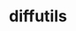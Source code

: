 ---
title: "diffutils"
layout: cache
category: package
meta: {"versions": ["3.7"], "compilers": ["apple-clang@12.0.0", "gcc@10.3.0", "gcc@4.8.5", "gcc@6.4.0", "gcc@7.3.0", "gcc@7.3.1", "gcc@7.4.0", "gcc@7.5.0", "gcc@8.1.0", "gcc@8.3.1", "gcc@8.4.1", "gcc@9.3.0", "intel@19.1.3.304", "xl@16.1"]}
spec_files: 
 - spec-0.json
 - spec-1.json
 - spec-2.json
 - spec-3.json
 - spec-4.json
 - spec-5.json
 - spec-6.json
 - spec-7.json
 - spec-8.json
 - spec-9.json
 - spec-10.json
 - spec-11.json
 - spec-12.json
 - spec-13.json
 - spec-14.json
 - spec-15.json
 - spec-16.json
 - spec-17.json
 - spec-18.json
 - spec-19.json
 - spec-20.json
 - spec-21.json
 - spec-22.json
 - spec-23.json
 - spec-24.json
 - spec-25.json
 - spec-26.json
 - spec-27.json
 - spec-28.json
 - spec-29.json
 - spec-30.json
 - spec-31.json
 - spec-32.json
 - spec-33.json
 - spec-34.json
 - spec-35.json
 - spec-36.json
 - spec-37.json
 - spec-38.json
 - spec-39.json
 - spec-40.json
 - spec-41.json
 - spec-42.json
 - spec-43.json
spec_names:
 - 'diffutils@3.7%xl@16.1 fflags="-qzerosize"  arch=linux-rhel7-power9le ^libiconv@1.16%xl@16.1 fflags="-qzerosize"  arch=linux-rhel7-power9le'
 - 'diffutils@3.7%gcc@9.3.0 arch=cray-cnl7-haswell ^libiconv@1.16%gcc@9.3.0 arch=cray-cnl7-haswell'
 - 'diffutils@3.7%gcc@7.3.0 arch=linux-rhel7-ppc64le ^libiconv@1.16%gcc@7.3.0 arch=linux-rhel7-ppc64le'
 - 'diffutils@3.7%gcc@9.3.0 arch=linux-ubuntu20.04-ppc64le ^libiconv@1.16%gcc@9.3.0 arch=linux-ubuntu20.04-ppc64le'
 - 'diffutils@3.7%gcc@7.4.0 arch=linux-ubuntu18.04-x86_64 ^libiconv@1.16%gcc@7.4.0 arch=linux-ubuntu18.04-x86_64'
 - 'diffutils@3.7%gcc@8.3.1 arch=linux-rhel8-ppc64le ^libiconv@1.16%gcc@8.3.1 arch=linux-rhel8-ppc64le'
 - 'diffutils@3.7%intel@19.1.3.304 arch=cray-cnl7-haswell ^libiconv@1.16%intel@19.1.3.304 arch=cray-cnl7-haswell'
 - 'diffutils@3.7%gcc@8.1.0 arch=linux-centos7-x86_64 ^libiconv@1.16%gcc@8.1.0 arch=linux-centos7-x86_64'
 - 'diffutils@3.7%gcc@8.1.0 arch=linux-rhel7-x86_64 ^libiconv@1.16%gcc@8.1.0 arch=linux-rhel7-x86_64'
 - 'diffutils@3.7%gcc@8.1.0 arch=linux-rhel7-ppc64le ^libiconv@1.16%gcc@8.1.0 arch=linux-rhel7-ppc64le'
 - 'diffutils@3.7%gcc@8.3.1 arch=linux-rhel8-x86_64 ^libiconv@1.16%gcc@8.3.1 arch=linux-rhel8-x86_64'
 - 'diffutils@3.7%gcc@7.5.0 arch=linux-ubuntu18.04-ppc64le ^libiconv@1.16%gcc@7.5.0 arch=linux-ubuntu18.04-ppc64le'
 - 'diffutils@3.7%gcc@8.3.1 arch=linux-centos8-x86_64 ^libiconv@1.16%gcc@8.3.1 arch=linux-centos8-x86_64'
 - 'diffutils@3.7%gcc@8.1.0 arch=linux-rhel7-x86_64 ^libiconv@1.16%gcc@8.1.0 arch=linux-rhel7-x86_64'
 - 'diffutils@3.7%gcc@7.3.0 arch=linux-ubuntu18.04-x86_64 ^libiconv@1.16%gcc@7.3.0 arch=linux-ubuntu18.04-x86_64'
 - 'diffutils@3.7%gcc@8.1.0 arch=linux-centos7-ppc64le ^libiconv@1.16%gcc@8.1.0 arch=linux-centos7-ppc64le'
 - 'diffutils@3.7%gcc@9.3.0 arch=linux-rhel7-ppc64le ^libiconv@1.16%gcc@9.3.0 arch=linux-rhel7-ppc64le'
 - 'diffutils@3.7%gcc@8.3.1 arch=linux-centos8-ppc64le ^libiconv@1.16%gcc@8.3.1 arch=linux-centos8-ppc64le'
 - 'diffutils@3.7%gcc@7.3.0 arch=linux-ubuntu18.04-ppc64le ^libiconv@1.16%gcc@7.3.0 arch=linux-ubuntu18.04-ppc64le'
 - 'diffutils@3.7%gcc@7.5.0 arch=linux-ubuntu18.04-x86_64 ^libiconv@1.16%gcc@7.5.0 arch=linux-ubuntu18.04-x86_64'
 - 'diffutils@3.7%gcc@6.4.0 arch=linux-rhel7-power9le ^libiconv@1.16%gcc@6.4.0 arch=linux-rhel7-power9le'
 - 'diffutils@3.7%gcc@7.4.0 arch=linux-rhel7-power9le ^libiconv@1.16%gcc@7.4.0 arch=linux-rhel7-power9le'
 - 'diffutils@3.7%gcc@9.3.0 arch=linux-ubuntu20.04-x86_64 ^libiconv@1.16%gcc@9.3.0 arch=linux-ubuntu20.04-x86_64'
 - 'diffutils@3.7%gcc@7.5.0 arch=linux-ubuntu18.04-ppc64le ^libiconv@1.16%gcc@7.5.0 arch=linux-ubuntu18.04-ppc64le'
 - 'diffutils@3.7%gcc@7.3.1 arch=linux-amzn2-x86_64 ^libiconv@1.16%gcc@7.3.1 arch=linux-amzn2-x86_64'
 - 'diffutils@3.7%apple-clang@12.0.0 arch=darwin-catalina-x86_64 ^libiconv@1.16%apple-clang@12.0.0 arch=darwin-catalina-x86_64'
 - 'diffutils@3.7%gcc@9.3.0 arch=linux-rhel7-x86_64 ^libiconv@1.16%gcc@9.3.0 arch=linux-rhel7-x86_64'
 - 'diffutils@3.7%gcc@7.5.0 arch=linux-ubuntu18.04-power8le ^libiconv@1.16%gcc@7.5.0 arch=linux-ubuntu18.04-power8le'
 - 'diffutils@3.7%gcc@4.8.5 arch=linux-rhel7-ppc64le ^libiconv@1.16%gcc@4.8.5 arch=linux-rhel7-ppc64le'
 - 'diffutils@3.7%gcc@4.8.5 arch=linux-rhel7-x86_64 ^libiconv@1.16%gcc@4.8.5 arch=linux-rhel7-x86_64'
 - 'diffutils@3.7%gcc@7.3.0 arch=linux-centos8-x86_64 ^libiconv@1.16%gcc@7.3.0 arch=linux-centos8-x86_64'
 - 'diffutils@3.7%gcc@8.1.0 arch=linux-rhel7-power8le ^libiconv@1.16%gcc@8.1.0 arch=linux-rhel7-power8le'
 - 'diffutils@3.7%gcc@7.3.0 arch=linux-rhel8-x86_64 ^libiconv@1.16%gcc@7.3.0 arch=linux-rhel8-x86_64'
 - 'diffutils@3.7%gcc@8.4.1 arch=linux-rhel8-ppc64le ^libiconv@1.16%gcc@8.4.1 arch=linux-rhel8-ppc64le'
 - 'diffutils@3.7%gcc@10.3.0 arch=linux-ubuntu21.04-ppc64le ^libiconv@1.16%gcc@10.3.0 arch=linux-ubuntu21.04-ppc64le'
 - 'diffutils@3.7%gcc@8.4.1 arch=linux-rhel8-x86_64 ^libiconv@1.16%gcc@8.4.1 arch=linux-rhel8-x86_64'
 - 'diffutils@3.7%gcc@10.3.0 arch=linux-ubuntu21.04-x86_64 ^libiconv@1.16%gcc@10.3.0 arch=linux-ubuntu21.04-x86_64'
 - 'diffutils@3.7%gcc@7.3.0 arch=linux-rhel7-x86_64 ^libiconv@1.16%gcc@7.3.0 arch=linux-rhel7-x86_64'
 - 'diffutils@3.7%gcc@8.3.1 arch=linux-rhel8-aarch64 ^libiconv@1.16%gcc@8.3.1 arch=linux-rhel8-aarch64'
 - 'diffutils@3.7%gcc@7.5.0 arch=linux-ubuntu18.04-x86_64 ^libiconv@1.16%gcc@7.5.0 arch=linux-ubuntu18.04-x86_64'
 - 'diffutils@3.7%gcc@8.1.0 arch=linux-rhel7-ppc64le ^libiconv@1.16%gcc@8.1.0 arch=linux-rhel7-ppc64le'
 - 'diffutils@3.7%gcc@7.3.0 arch=linux-centos7-ppc64le ^libiconv@1.16%gcc@7.3.0 arch=linux-centos7-ppc64le'
 - 'diffutils@3.7%gcc@7.3.0 arch=linux-centos7-x86_64 ^libiconv@1.16%gcc@7.3.0 arch=linux-centos7-x86_64'
 - 'diffutils@3.7%gcc@7.5.0 arch=linux-ubuntu18.04-aarch64 ^libiconv@1.16%gcc@7.5.0 arch=linux-ubuntu18.04-aarch64'
---